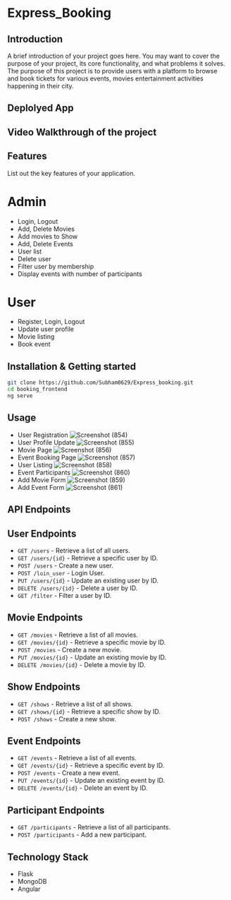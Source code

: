 # Express_Booking

## Introduction
A brief introduction of your project goes here. You may want to cover the purpose of your project, its core functionality, and what problems it solves.
The purpose of this project is to provide users with a platform to browse and book tickets for various events, movies entertainment activities happening in their city.

## Deplolyed App


## Video Walkthrough of the project

## Features
List out the key features of your application.
# Admin
- Login, Logout
- Add, Delete Movies
- Add movies to Show
- Add, Delete Events
- User list
- Delete user
- Filter user by membership
- Display events with number of participants
# User
- Register, Login, Logout
- Update user profile
- Movie listing
- Book event


## Installation & Getting started

```bash
git clone https://github.com/Subham0629/Express_booking.git
cd booking_frontend
ng serve
```

## Usage

- User Registration
  ![Screenshot (854)](https://github.com/Subham0629/Express_booking/assets/112814727/f1cd8d51-3767-4cb7-bef2-5c50ba556d03)
- User Profile Update
  ![Screenshot (855)](https://github.com/Subham0629/Express_booking/assets/112814727/1499f400-86ce-4846-b72f-63ccea66b7ba)
- Movie Page
  ![Screenshot (856)](https://github.com/Subham0629/Express_booking/assets/112814727/058b6c82-fc37-4124-8769-7732c9392fcc)
- Event Booking Page
  ![Screenshot (857)](https://github.com/Subham0629/Express_booking/assets/112814727/582cac5f-4217-4077-9c41-64474d146288)
- User Listing
  ![Screenshot (858)](https://github.com/Subham0629/Express_booking/assets/112814727/be580785-1bec-47ed-a707-7973cbbde2a5)
- Event Participants
  ![Screenshot (860)](https://github.com/Subham0629/Express_booking/assets/112814727/fe4c0fc8-4ea3-4e26-b173-4491de1cbed8)
- Add Movie Form
  ![Screenshot (859)](https://github.com/Subham0629/Express_booking/assets/112814727/2199b004-469b-48fa-861c-a6506764e3fd)
- Add Event Form
  ![Screenshot (861)](https://github.com/Subham0629/Express_booking/assets/112814727/ad88104a-204f-4c3e-8f2b-07b0f40bff92)


## API Endpoints
## User Endpoints

- `GET /users` - Retrieve a list of all users.
- `GET /users/{id}` - Retrieve a specific user by ID.
- `POST /users` - Create a new user.
- `POST /loin_user` - Login User.
- `PUT /users/{id}` - Update an existing user by ID.
- `DELETE /users/{id}` - Delete a user by ID.
- `GET /filter` - Filter a user by ID.

## Movie Endpoints

- `GET /movies` - Retrieve a list of all movies.
- `GET /movies/{id}` - Retrieve a specific movie by ID.
- `POST /movies` - Create a new movie.
- `PUT /movies/{id}` - Update an existing movie by ID.
- `DELETE /movies/{id}` - Delete a movie by ID.

## Show Endpoints

- `GET /shows` - Retrieve a list of all shows.
- `GET /shows/{id}` - Retrieve a specific show by ID.
- `POST /shows` - Create a new show.

## Event Endpoints

- `GET /events` - Retrieve a list of all events.
- `GET /events/{id}` - Retrieve a specific event by ID.
- `POST /events` - Create a new event.
- `PUT /events/{id}` - Update an existing event by ID.
- `DELETE /events/{id}` - Delete an event by ID.

## Participant Endpoints

- `GET /participants` - Retrieve a list of all participants.
- `POST /participants` - Add  a new participant.


## Technology Stack

- Flask
- MongoDB
- Angular
